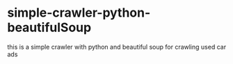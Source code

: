 # simple-crawler-python-beautifulSoup
this is a simple crawler with python and beautiful soup for crawling used car ads

